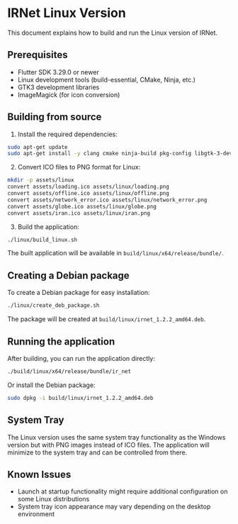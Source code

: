 # IRNet Linux Version

This document explains how to build and run the Linux version of IRNet.

## Prerequisites

- Flutter SDK 3.29.0 or newer
- Linux development tools (build-essential, CMake, Ninja, etc.)
- GTK3 development libraries
- ImageMagick (for icon conversion)

## Building from source

1. Install the required dependencies:

```bash
sudo apt-get update
sudo apt-get install -y clang cmake ninja-build pkg-config libgtk-3-dev liblzma-dev imagemagick
```

2. Convert ICO files to PNG format for Linux:

```bash
mkdir -p assets/linux
convert assets/loading.ico assets/linux/loading.png
convert assets/offline.ico assets/linux/offline.png
convert assets/network_error.ico assets/linux/network_error.png
convert assets/globe.ico assets/linux/globe.png
convert assets/iran.ico assets/linux/iran.png
```

3. Build the application:

```bash
./linux/build_linux.sh
```

The built application will be available in `build/linux/x64/release/bundle/`.

## Creating a Debian package

To create a Debian package for easy installation:

```bash
./linux/create_deb_package.sh
```

The package will be created at `build/linux/irnet_1.2.2_amd64.deb`.

## Running the application

After building, you can run the application directly:

```bash
./build/linux/x64/release/bundle/ir_net
```

Or install the Debian package:

```bash
sudo dpkg -i build/linux/irnet_1.2.2_amd64.deb
```

## System Tray

The Linux version uses the same system tray functionality as the Windows version but with PNG images instead of ICO files. The application will minimize to the system tray and can be controlled from there.

## Known Issues

- Launch at startup functionality might require additional configuration on some Linux distributions
- System tray icon appearance may vary depending on the desktop environment
